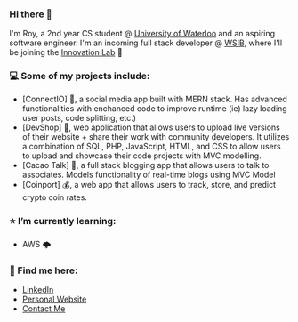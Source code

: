 ### Hi there 👋

I'm Roy, a 2nd year CS student @ [University of Waterloo](https://uwaterloo.ca/) and an aspiring software engineer. I'm an incoming full stack developer @ [WSIB](https://www.linkedin.com/company/wsib/), where I'll be joining the [Innovation Lab](https://www.linkedin.com/company/wsib-innovation-lab/) 🧪

### 💻 Some of my projects include:
- [ConnectIO] 💬, a social media app built with MERN stack. Has advanced functionalities with enchanced code to improve runtime (ie) lazy loading user posts, code splitting, etc.)
- [DevShop] 👾, web application that allows users to upload live versions of their website + share their work with community developers. It utilizes a combination of SQL, PHP, JavaScript, HTML, and CSS to allow users to upload and showcase their code projects with MVC modelling.
- [Cacao Talk] 🍬, a full stack blogging app that allows users to talk to associates. Models functionality of real-time blogs using MVC Model
- [Coinport] 💰, a web app that allows users to track, store, and predict crypto coin rates.

### ⭐️ I’m currently learning:
- AWS 🌩️

### 📮 Find me here: 
- [LinkedIn](https://www.linkedin.com/in/roychon)
- [Personal Website](https://roychon.github.io)
- [Contact Me](mailto:rchon@uwaterloo.ca)
